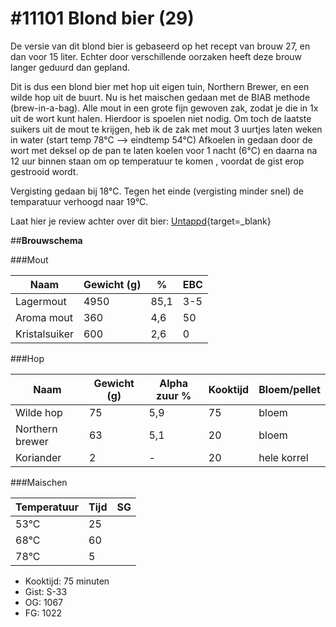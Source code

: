 # #11101 Blond bier (29)

De versie van dit blond bier is gebaseerd op het recept van brouw 27, en dan voor 15 liter. Echter door verschillende oorzaken heeft deze brouw langer geduurd dan gepland. 

Dit is dus een blond bier met hop uit eigen tuin, Northern Brewer, en een wilde hop uit de buurt. Nu is het maischen gedaan met de BIAB methode (brew-in-a-bag). Alle mout in een grote fijn gewoven zak, zodat je die in 1x uit de wort kunt halen. Hierdoor is spoelen niet nodig. Om toch de laatste suikers uit de mout te krijgen, heb ik de zak met mout 3 uurtjes laten weken in water (start temp 78°C --> eindtemp 54°C)
Afkoelen in gedaan door de wort met deksel op de pan te laten koelen voor 1 nacht (6°C) en daarna na 12 uur binnen staan om op temperatuur te komen , voordat de gist erop gestrooid wordt. 

Vergisting gedaan bij 18°C. Tegen het einde (vergisting minder snel) de temparatuur verhoogd naar 19°C.


Laat hier je review achter over dit bier:
[Untappd](https://untappd.com/b/brouwerij-robier-nummer-11101-blond-bier/5312339){target=_blank}



##**Brouwschema**


###Mout

Naam | Gewicht (g) | % | EBC
------------ | ---- | --- | ------------
Lagermout | 4950 | 85,1 | 3-5
Aroma mout | 360  | 4,6 | 50
Kristalsuiker | 600 | 2,6 | 0


###Hop

Naam | Gewicht (g) | Alpha zuur % | Kooktijd | Bloem/pellet
------------ | ---- | --- | ---- | ------------
Wilde hop | 75 | 5,9 | 75 | bloem
Northern brewer | 63 | 5,1 | 20 | bloem
Koriander | 2 | - | 20 | hele korrel

###Maischen

Temperatuur | Tijd | SG
------------ | ---- | ------------
53°C | 25 | 
68°C | 60  | 
78°C | 5  | 

- Kooktijd: 75 minuten
- Gist: S-33
- OG: 1067
- FG: 1022
